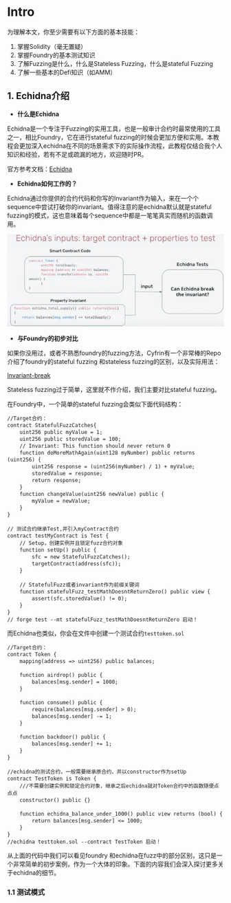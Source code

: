 # Intro

为理解本文，你至少需要有以下方面的基本技能：

1. 掌握Solidity（毫无置疑）
2. 掌握Foundry的基本测试知识
3. 了解Fuzzing是什么，什么是Stateless Fuzzing，什么是stateful Fuzzing
4. 了解一些基本的Defi知识（如AMM）

## 1. Echidna介绍

- **什么是Echidna**

Echidna是一个专注于Fuzzing的实用工具，也是一般审计合约时最常使用的工具之一，相比Foundry，它在进行stateful fuzzing的时候会更加方便和实用。本教程会更加深入echidna在不同的场景需求下的实际操作流程，此教程仅结合我个人知识和经验，若有不足或疏漏的地方，欢迎随时PR。

官方参考文档：[Echidna](https://github.com/crytic/building-secure-contracts/tree/master/program-analysis/echidna)



- **Echidna如何工作的？**

Echidna通过你提供的合约代码和你写的Invariant作为输入，来在一个个sequence中尝试打破你的invariant。值得注意的是echidna默认就是stateful fuzzing的模式，这也意味着每个sequence中都是一笔笔真实而随机的函数调用。


![alt text](../resources/image.png)



- **与Foundry的初步对比**

如果你没用过，或者不熟悉foundry的fuzzing方法，Cyfrin有一个非常棒的Repo介绍了foundry的stateful fuzzing 和stateless fuzzing的区别，以及实际用法：

[Invariant-break](https://github.com/Cyfrin/sc-exploits-minimized/blob/main/src/invariant-break/README.md)

Stateless fuzzing过于简单，这里就不作介绍，我们主要对比stateful fuzzing。



在Foundry中，一个简单的stateful fuzzing会类似下面代码结构：

```solidity
//Target合约：
contract StatefulFuzzCatches{
    uint256 public myValue = 1;
    uint256 public storedValue = 100;
    // Invariant: This function should never return 0
    function doMoreMathAgain(uint128 myNumber) public returns (uint256) {
        uint256 response = (uint256(myNumber) / 1) + myValue;
        storedValue = response;
        return response;
    }
    function changeValue(uint256 newValue) public {
        myValue = newValue;
    }
}
    
// 测试合约继承Test,并引入myContract合约
contract testMyContract is Test {
    // Setup，创建实例并且锁定fuzz合约对象
    function setUp() public {
        sfc = new StatefulFuzzCatches();
        targetContract(address(sfc));
    }

    // StatefulFuzz或者invariant作为前缀关键词
    function statefulFuzz_testMathDoesntReturnZero() public view {
        assert(sfc.storedValue() != 0);
    }
}   
// forge test --mt statefulFuzz_testMathDoesntReturnZero 启动！
```



而Echidna也类似，你会在文件中创建一个测试合约`testtoken.sol`

```solidity
//Target合约：
contract Token {
    mapping(address => uint256) public balances;

    function airdrop() public {
        balances[msg.sender] = 1000;
    }

    function consume() public {
        require(balances[msg.sender] > 0);
        balances[msg.sender] -= 1;
    }

    function backdoor() public {
        balances[msg.sender] += 1;
    }
}

//echidna的测试合约，一般需要继承原合约，并以constructor作为setUp
contract TestToken is Token {
	///不需要创建实例和锁定合约对象，继承之后echidna就对Token合约中的函数随便点点点
    constructor() public {}

    function echidna_balance_under_1000() public view returns (bool) {
        return balances[msg.sender] <= 1000;
    }
}
//echidna testtoken.sol --contract TestToken 启动！
```

从上面的代码中我们可以看见foundry 和echidna在fuzz中的部分区别，这只是一个非常简单的初步案例，作为一个大体的印象。下面的内容我们会深入探讨更多关于echidna的细节。



### 1.1 测试模式

